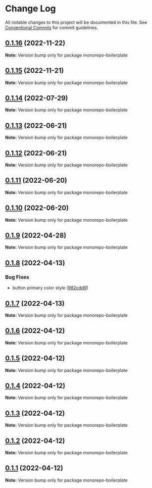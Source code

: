# Change Log

All notable changes to this project will be documented in this file.
See [Conventional Commits](https://conventionalcommits.org) for commit guidelines.

## [0.1.16](https://github.com/emunhoz/monorepo-boilerplate/compare/v0.1.15...v0.1.16) (2022-11-22)

**Note:** Version bump only for package monorepo-boilerplate





## [0.1.15](https://github.com/emunhoz/monorepo-boilerplate/compare/v0.1.14...v0.1.15) (2022-11-21)

**Note:** Version bump only for package monorepo-boilerplate





## [0.1.14](https://github.com/emunhoz/monorepo-boilerplate/compare/v0.1.13...v0.1.14) (2022-07-29)

**Note:** Version bump only for package monorepo-boilerplate





## [0.1.13](https://github.com/emunhoz/monorepo-boilerplate/compare/v0.1.12...v0.1.13) (2022-06-21)

**Note:** Version bump only for package monorepo-boilerplate





## [0.1.12](https://github.com/emunhoz/monorepo-boilerplate/compare/v0.1.11...v0.1.12) (2022-06-21)

**Note:** Version bump only for package monorepo-boilerplate





## [0.1.11](https://github.com/emunhoz/monorepo-boilerplate/compare/v0.1.10...v0.1.11) (2022-06-20)

**Note:** Version bump only for package monorepo-boilerplate





## [0.1.10](https://github.com/emunhoz/monorepo-boilerplate/compare/v0.1.9...v0.1.10) (2022-06-20)

**Note:** Version bump only for package monorepo-boilerplate





## [0.1.9](https://github.com/emunhoz/monorepo-boilerplate/compare/v0.1.8...v0.1.9) (2022-04-28)

**Note:** Version bump only for package monorepo-boilerplate





## [0.1.8](https://github.com/emunhoz/monorepo-boilerplate/compare/v0.1.7...v0.1.8) (2022-04-13)


### Bug Fixes

* button primary color style ([982cdd9](https://github.com/emunhoz/monorepo-boilerplate/commit/982cdd91d2cfba8d79d9f8ede3c0af3864e7d778))





## [0.1.7](https://github.com/emunhoz/monorepo-boilerplate/compare/v0.1.6...v0.1.7) (2022-04-13)

**Note:** Version bump only for package monorepo-boilerplate





## [0.1.6](https://github.com/emunhoz/monorepo-boilerplate/compare/v0.1.5...v0.1.6) (2022-04-12)

**Note:** Version bump only for package monorepo-boilerplate





## [0.1.5](https://github.com/emunhoz/monorepo-boilerplate/compare/v0.1.4...v0.1.5) (2022-04-12)

**Note:** Version bump only for package monorepo-boilerplate





## [0.1.4](https://github.com/emunhoz/monorepo-boilerplate/compare/v0.1.3...v0.1.4) (2022-04-12)

**Note:** Version bump only for package monorepo-boilerplate





## [0.1.3](https://github.com/emunhoz/monorepo-boilerplate/compare/v0.1.2...v0.1.3) (2022-04-12)

**Note:** Version bump only for package monorepo-boilerplate





## [0.1.2](https://github.com/emunhoz/monorepo-boilerplate/compare/v0.1.1...v0.1.2) (2022-04-12)

**Note:** Version bump only for package monorepo-boilerplate





## [0.1.1](https://github.com/emunhoz/monorepo-boilerplate/compare/v1.1.0...v0.1.1) (2022-04-12)

**Note:** Version bump only for package monorepo-boilerplate
